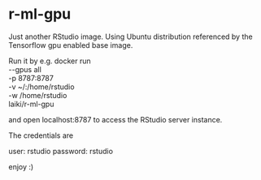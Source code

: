 # r-ml-gpu

Just another RStudio image.
Using Ubuntu distribution referenced by the Tensorflow gpu enabled base image.


Run it by e.g.
  docker run \
    --gpus all \
    -p 8787:8787 \
    -v ~/:/home/rstudio \
    -w /home/rstudio \
    laiki/r-ml-gpu
  
and open localhost:8787 to access the RStudio server instance.


The credentials are 


  user:     rstudio
  password: rstudio
  
enjoy :)
